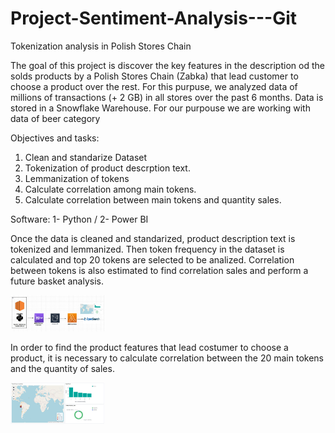 # Project-Sentiment-Analysis---Git

Tokenization analysis in Polish Stores Chain

The goal of this project is discover the key features in the description od the solds products by a Polish Stores Chain (Zabka) that lead customer to choose a product over the rest. For this purpuse, we analyzed data of millions of transactions (+ 2 GB) in all stores over the past 6 months. Data is stored in a Snowflake Warehouse. For our purpouse we are working with data of beer category

Objectives and tasks:

1. Clean and standarize Dataset
2. Tokenization of product descrption text.
3. Lemmanization of tokens
4. Calculate correlation among main tokens.
5. Calculate correlation between main tokens and quantity sales.

Software: 1- Python / 2- Power BI

Once the data is cleaned and standarized, product description text is tokenized and lemmanized. Then token frequency in the dataset is calculated and top 20 tokens are selected to be analized. Correlation between tokens is also estimated to find correlation sales and perform a future basket analysis.

<img
  src="/Images/diagram2.JPG"
  alt="Matrix Correlation"
  title="Matrix Correlation"
  style="display: inline-block; margin: 0 auto; max-width: 150px">
  
  
In order to find the product features that lead costumer to choose a product, it is necessary to calculate correlation between the 20 main tokens and the quantity of sales.
  
  
  <img
  src="/Images/opensearch.JPG"
  alt="Correlation Sales Beer"
  title="Correlation Sales Beern"
  style="display: inline-block; margin: 0 auto; max-width: 150px">
